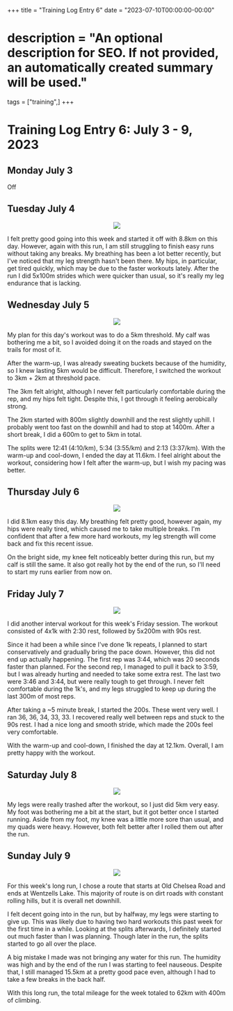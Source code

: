 +++
title = "Training Log Entry 6"
date = "2023-07-10T00:00:00-00:00"
# description = "An optional description for SEO. If not provided, an automatically created summary will be used."
tags = ["training",]
+++


# Training Log Entry 6:  July 3 - 9, 2023

## Monday July 3

Off

## Tuesday July 4

<div style="text-align:center"><img src="/images/posts/training/2023/6/1.png.webp" /></div>

I felt pretty good going into this week and started it off with 8.8km on this day.
However, again with this run, I am still struggling to finish easy runs without taking any breaks.
My breathing has been a lot better recently, but I've noticed that my leg strength hasn't been there.
My hips, in particular, get tired quickly, which may be due to the faster workouts lately.
After the run I did 5x100m strides which were quicker than usual, so it's really my leg endurance that is lacking.

## Wednesday July 5

<div style="text-align:center"><img src="/images/posts/training/2023/6/2.png.webp" /></div>

My plan for this day's workout was to do a 5km threshold.
My calf was bothering me a bit, so I avoided doing it on the roads and stayed on the trails for most of it.

After the warm-up, I was already sweating buckets because of the humidity, so I knew lasting 5km would be difficult.
Therefore, I switched the workout to 3km + 2km at threshold pace.

The 3km felt alright, although I never felt particularly comfortable during the rep, and my hips felt tight.
Despite this, I got through it feeling aerobically strong.

The 2km started with 800m slightly downhill and the rest slightly uphill.
I probably went too fast on the downhill and had to stop at 1400m.
After a short break, I did a 600m to get to 5km in total.

The splits were 12:41 (4:10/km), 5:34 (3:55/km) and 2:13 (3:37/km).
With the warm-up and cool-down, I ended the day at 11.6km.
I feel alright about the workout, considering how I felt after the warm-up, but I wish my pacing was better.

## Thursday July 6

<div style="text-align:center"><img src="/images/posts/training/2023/6/3.png.webp" /></div>

I did 8.1km easy this day.
My breathing felt pretty good, however again, my hips were really tired, which caused me to take multiple breaks.
I'm confident that after a few more hard workouts, my leg strength will come back and fix this recent issue.

On the bright side, my knee felt noticeably better during this run, but my calf is still the same.
It also got really hot by the end of the run, so I'll need to start my runs earlier from now on.

## Friday July 7

<div style="text-align:center"><img src="/images/posts/training/2023/6/4.png.webp" /></div>

I did another interval workout for this week's Friday session.
The workout consisted of 4x1k with 2:30 rest, followed by 5x200m with 90s rest.

Since it had been a while since I've done 1k repeats, I planned to start conservatively and gradually bring the pace down.
However, this did not end up actually happening.
The first rep was 3:44, which was 20 seconds faster than planned.
For the second rep, I managed to pull it back to 3:59, but I was already hurting and needed to take some extra rest.
The last two were 3:46 and 3:44, but were really tough to get through.
I never felt comfortable during the 1k's, and my legs struggled to keep up during the last 300m of most reps.

After taking a ~5 minute break, I started the 200s.
These went very well. 
I ran 36, 36, 34, 33, 33.
I recovered really well between reps and stuck to the 90s rest.
I had a nice long and smooth stride, which made the 200s feel very comfortable.

With the warm-up and cool-down, I finished the day at 12.1km.
Overall, I am pretty happy with the workout. 

## Saturday July 8

<div style="text-align:center"><img src="/images/posts/training/2023/6/5.png.webp" /></div>

My legs were really trashed after the workout, so I just did 5km very easy.
My foot was bothering me a bit at the start, but it got better once I started running.
Aside from my foot, my knee was a little more sore than usual, and my quads were heavy.
However, both felt better after I rolled them out after the run.

## Sunday July 9

<div style="text-align:center"><img src="/images/posts/training/2023/6/6.png.webp" /></div>

For this week's long run, I chose a route that starts at Old Chelsea Road and ends at Wentzells Lake.
This majority of route is on dirt roads with constant rolling hills, but it is overall net downhill.

I felt decent going into in the run, but by halfway, my legs were starting to give up.
This was likely due to having two hard workouts this past week for the first time in a while.
Looking at the splits afterwards, I definitely started out much faster than I was planning.
Though later in the run, the splits started to go all over the place.

A big mistake I made was not bringing any water for this run.
The humidity was high and by the end of the run I was starting to feel nauseous.
Despite that, I still managed 15.5km at a pretty good pace even, although I had to take a few breaks in the back half.

With this long run, the total mileage for the week totaled to 62km with 400m of climbing.
